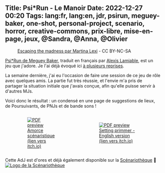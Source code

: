Title: Psi*Run - Le Manoir
Date: 2022-12-27 00:20
Tags: lang:fr, lang:en, jdr, psirun, meguey-baker, one-shot, personal-project, scenario, horror, creative-commons, prix-libre, mise-en-page, jeux, @Sandra, @Anna, @Olivier
---

<figure>
  <img alt="" src="images/2022/12/escaping_the_madness_by_thesimplylexi.jpg">
  <figcaption><a href="https://www.deviantart.com/thesimplylexi/art/Escaping-the-madness-669762771">Escaping the madness par Martina Lexi</a> - CC BY-NC-SA</figcaption>
</figure>

[Psi*Run de Meguey Baker](http://nightskygames.com/welcome/game/PsiRun),
traduit en français par [Alexis Lamiable](https://electric-goat.net/products/1),
est un jeu que j'adore. Je l'ai déjà évoqué ici [à plusieurs reprises](tag/psirun.html).

La semaine dernière, j'ai eu l'occasion de faire une session de ce jeu de rôle avec quelques amis. La partie fut très réussie, et l'envie m'a pris de partager la situation initiale que j'avais conçue, afin qu'elle puisse servir à d'autres MJs.

Voici donc le résultat : un condensé en une page de suggestions de lieux, de Poursuivants, de PNJs et de bande sons !

<div class="side-by-side">
  <a href="https://lucas-c.itch.io/psirun-le-manoir">
    <figure>
      <img alt="PDF preview" src="images/2022/12/PsiRun-LeManoir-pdf-thumb.jpg">
      <figcaption>Amorce scénaristique (lien vers itch.io)</figcaption>
    </figure>
  </a>
  <a href="https://lucas-c.itch.io/psirun-the-manor">
    <figure>
      <img alt="PDF preview" src="images/2022/12/PsiRun-TheManor-pdf-thumb.jpg">
      <figcaption>Setting primmer - English version (lien vers itch.io)</figcaption>
    </figure>
  </a>
</div>

Cette AdJ est d'ores et déjà également disponible sur la [Scénariothèque](https://www.scenariotheque.org/Document/info_jeu.php?f_id_jeu=424) 🐲
[![Logo de la Scénariothèque](images/2022/12/scenariotheque-logo.png)](https://www.scenariotheque.org)

<style>
@media (min-width:768px) {
  .side-by-side {
    display: flex;
    justify-content: center;
    align-items: center;
  }
  .side-by-side > * { margin: 0 2rem; }
}
</style>

<!-- Com'
* [x] https://www.scenariotheque.org/Document/info_doc.php?id_doc=10740
      -> référence : https://chezsoi.org/lucas/jdr/PsiRun-LeManoir.pdf
                   & https://chezsoi.org/lucas/jdr/PsiRun-LeManoir-PrinterFriendly.pdf
* [x] https://lucas-c.itch.io/psirun-le-manoir
* [x] https://electric-goat.net/forums/2
* [x] https://discord.com/channels/805515399260405770/805515651493920778/1057093087471620167
* [x] https://lumpley.itch.io/psirun -> https://itch.io/post/7091711
* [x] https://www.casusno.fr/viewtopic.php?p=2134040#p2134040
-->
